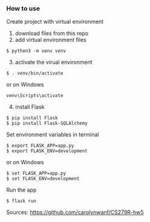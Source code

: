 
### How to use
Create project with virtual environment

1. download files from this repo
2. add virtual environment files
```console
$ python3 -m venv venv
```
3. activate the virual environment 
```console
$ . venv/bin/activate
```

or on Windows
```console
venv\Scripts\activate
```
4. install Flask
```console
$ pip install Flask
$ pip install Flask-SQLAlchemy
```

Set environment variables in terminal
```console
$ export FLASK_APP=app.py
$ export FLASK_ENV=development
```

or on Windows
```console
$ set FLASK_APP=app.py
$ set FLASK_ENV=development
```

Run the app
```console
$ flask run
```

Sources:
https://github.com/carolynwanf/CS279R-hw5
